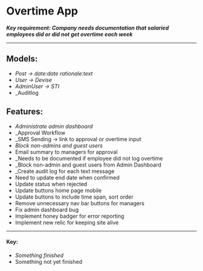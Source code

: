 # Overtime App

**_Key requirement: Company needs documentation that salaried employees did or did not get overtime each week_**
***

## Models:

- _Post -> date:date rationale:text_
- _User -> Devise_
- _AdminUser -> STI_
- _Auditlog

## Features:
- _Administrate admin dashboard_
- _Approval Workflow
- _SMS Sending -> link to approval or overtime input
- _Block non-admins and guest users_
- Email summary to managers for approval
- _Needs to be documented if employee did not log overtime
- _Block non-admin and guest users from Admin Dashboard
- _Create audit log for each text message
- Need to update end date when confirmed
- Update status when rejected
- Update buttons home page mobile
- Update buttons to include time span, sort order
- Remove unnecessary nav bar buttons for managers
- Fix admin dashboard bug
- Implement honey badger for error reporting
- Implement new relic for keeping site alive


---
#### Key:
- _Something finished_
- Something not yet finished

